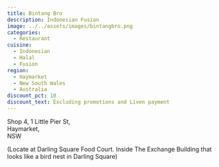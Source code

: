 ```yaml
---
title: Bintang Bro
description: Indonesian Fusion
image: ../../assets/images/bintangbro.png
categories:
  - Restaurant
cuisine:
  - Indonesian
  - Halal
  - Fusion
region:
  - Haymarket
  - New South Wales
  - Australia
discount_pct: 10
discount_text: Excluding promotions and Liven payment
---
```


Shop 4, 1 Little Pier St,\
Haymarket,\
NSW

(Locate at Darling Square Food Court. Inside The Exchange Building that looks like a bird nest in Darling Square)
